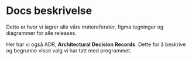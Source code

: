 # Docs beskrivelse

Dette er hvor vi lagrer alle våre møtereferater, figma tegninger og diagrammer for alle releases.

Her har vi også ADR, **Architectural Decision Records**. Dette for å beskrive og begrunne visse valg vi har tatt med programmet. 
